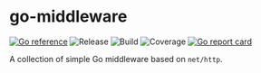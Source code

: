 # go-middleware

[![Go reference](https://pkg.go.dev/badge/github.com/christowolf/go-middleware.svg)](https://pkg.go.dev/github.com/christowolf/go-middleware/v2)
![Release](https://img.shields.io/github/v/release/ChristoWolf/go-middleware)
![Build](https://img.shields.io/github/workflow/status/ChristoWolf/go-middleware/Go/main)
![Coverage](https://img.shields.io/codecov/c/github/ChristoWolf/go-middleware)
[![Go report card](https://goreportcard.com/badge/github.com/ChristoWolf/go-middleware)](https://goreportcard.com/report/github.com/ChristoWolf/go-middleware)

A collection of simple Go middleware based on `net/http`.
